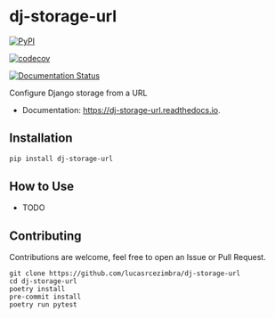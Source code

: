 # dj-storage-url


[![PyPI](https://img.shields.io/pypi/v/dj-storage-url.svg)](https://pypi.python.org/pypi/dj-storage-url)

[![codecov](https://codecov.io/gh/lucasrcezimbra/dj-storage-url/graph/badge.svg)](https://codecov.io/gh/lucasrcezimbra/dj-storage-url)

[![Documentation Status](https://readthedocs.org/projects/dj-storage-url/badge/?version=latest)](https://dj-storage-url.readthedocs.io/en/latest/?version=latest)

Configure Django storage from a URL


* Documentation: https://dj-storage-url.readthedocs.io.


## Installation

```bash
pip install dj-storage-url
```




## How to Use

- TODO


## Contributing

Contributions are welcome, feel free to open an Issue or Pull Request.

```
git clone https://github.com/lucasrcezimbra/dj-storage-url
cd dj-storage-url
poetry install
pre-commit install
poetry run pytest
```
